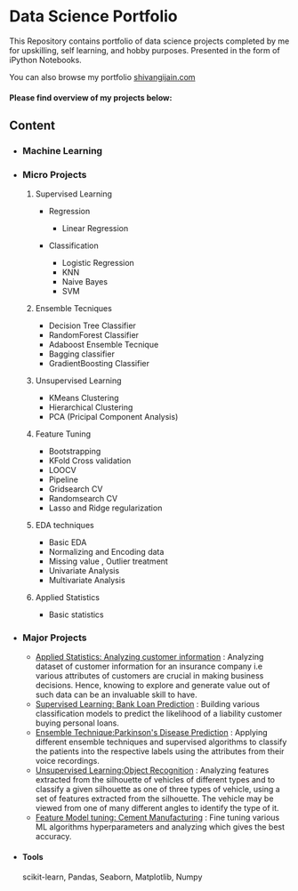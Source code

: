 # Data Science Portfolio

This Repository contains portfolio of data science projects completed by me for upskilling, self learning, and hobby purposes. Presented in the form of iPython Notebooks.

You can also browse my portfolio [shivangijain.com](https://shivangijain666.wixsite.com/shivangi-jain)

#### Please find overview of my projects below: 

## Content

- ### Machine Learning 

- ### Micro Projects
	
	1. Supervised Learning
		- Regression
			- Linear Regression
					
		- Classification
			- Logistic Regression
			- KNN
			- Naive Bayes 
			- SVM
					
	2. Ensemble Tecniques	
		- Decision Tree Classifier
		- RandomForest Classifier
		- Adaboost Ensemble Tecnique
		- Bagging classifier
		- GradientBoosting Classifier
			
	3. Unsupervised Learning
		- KMeans Clustering
		- Hierarchical Clustering
		- PCA (Pricipal Component Analysis)
			
	4. Feature Tuning
		- Bootstrapping
		- KFold Cross validation
		- LOOCV 
		- Pipeline
		- Gridsearch CV
		- Randomsearch CV
		- Lasso and Ridge regularization
			
	5. EDA techniques
		- Basic EDA
		- Normalizing and Encoding data
		- Missing value , Outlier treatment
		- Univariate Analysis
		- Multivariate Analysis
			
	6. Applied Statistics
		- Basic statistics
		
- ### Major Projects 
	
	- [Applied Statistics: Analyzing customer information](https://github.com/ShivangiJain-Git/Major_Projects/tree/main/Applied_Statistics) : Analyzing dataset of customer information for an insurance company i.e various attributes of customers are crucial in making business decisions. Hence, knowing to explore and generate value out of such data can be an invaluable skill to have.
	- [Supervised Learning: Bank Loan Prediction](https://github.com/ShivangiJain-Git/Major_Projects/tree/main/Supervised_Learning) : Building various classification models to predict the likelihood of a liability customer buying personal loans.
	- [Ensemble Technique:Parkinson's Disease Prediction](https://github.com/ShivangiJain-Git/Major_Projects/tree/main/Ensemble_Technique) : Applying different ensemble techniques and supervised algorithms to classify the patients into the respective labels using the attributes from their voice recordings.
	- [Unsupervised Learning:Object Recognition](https://github.com/ShivangiJain-Git/Major_Projects/tree/main/Unsupervised_Learning ) : Analyzing features extracted from the silhouette of vehicles of different types and  to classify a given silhouette as one of three types of vehicle, using a set of features extracted from the silhouette. The vehicle may be viewed from one of many different angles to identify the type of it.
	- [Feature Model tuning: Cement Manufacturing](https://github.com/ShivangiJain-Git/Major_Projects/tree/main/Feature_tuning) : Fine tuning various ML algorithms hyperparameters and analyzing which gives the best accuracy.
    
- #### Tools
     scikit-learn, Pandas, Seaborn, Matplotlib, Numpy
	
